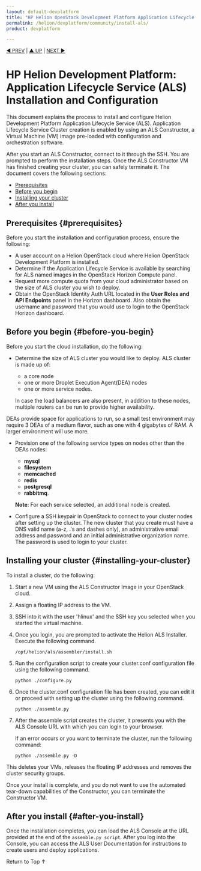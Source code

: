 ```yaml
---
layout: default-devplatform
title: "HP Helion OpenStack Development Platform Application Lifecycle Service Installation"
permalink: /helion/devplatform/community/install-als/
product: devplatform

---
```

<!--PUBLISHED-->

<p style="font-size: small;"> <a href="/helion/als/install/">&#9664; PREV</a> | <a href="/helion/als/install/">&#9650; UP</a> | <a href="/helion/als/install/">NEXT &#9654;</a> </p>

# HP Helion Development Platform: Application Lifecycle Service (ALS) Installation and Configuration
This document explains the process to install and configure Helion Development Platform Application Lifecycle Service (ALS). Application Lifecycle Service Cluster creation is enabled by using an ALS Constructor, a Virtual Machine (VM) image pre-loaded with configuration and orchestration software.

After you start an ALS Constructor, connect to it through the SSH. You are prompted to perform the installation steps.  Once the ALS Constructor VM has finished creating your cluster, you can safely terminate it. The document covers the following sections:

* [Prerequisites](#prerequisites)
* [Before you begin](#before-you-begin)
* [Installing your cluster](#installing-your-cluster)
* [After you install](#after-you-install)

## Prerequisites {#prerequisites}

Before you start the installation and configuration process, ensure the following:

* A user account on a Helion OpenStack cloud where Helion OpenStack Development Platform is installed.  
* Determine if the Application Lifecycle Service is available by searching for ALS named images in the OpenStack Horizon Compute panel.
* Request more compute quota from your cloud administrator based on the size of ALS cluster you wish to deploy.
* Obtain the OpenStack Identity Auth URL located in the **User Roles and API Endpoints** panel in the Horizon dashboard. Also obtain the username and password that you would use to login to the OpenStack Horizon dashboard.


## Before you begin {#before-you-begin}

Before you start the cloud installation, do the following:

* Determine the size of ALS cluster you would like to deploy. ALS cluster is made up of:

	*  a core node
	*  one or more Droplet Execution Agent(DEA) nodes
	*  one or more service nodes.  
   
    In case the load balancers are also present, in addition to these nodes, multiple routers can be run to provide higher availability.

DEAs provide space for applications to run, so a small test environment may require 3 DEAs of a medium flavor, such as one with 4 gigabytes of RAM.  A larger environment will use more.  

* Provision one of the following service types on nodes other than the DEAs nodes: 

	* **mysql**
	* **filesystem**
	* **memcached**
	* **redis**
	* **postgresql** 
	* **rabbitmq**.  

    **Note**: For each service selected, an additional node is created.

* Configure a SSH keypair in OpenStack to connect to your cluster nodes after setting up the cluster. The new cluster that you create must have a DNS valid name (a-z, .'s and dashes only), an administrative email address and password and an initial administrative organization name. The password is used to login to your cluster.


## Installing your cluster {#installing-your-cluster}

To install a cluster, do the following:

1. Start a new VM using the ALS Constructor Image in your OpenStack cloud.  

2. Assign a floating IP address to the VM.

3. SSH into it with the user 'hlinux' and the SSH key you selected when you started the virtual machine.

4. Once you login, you are prompted to activate the Helion ALS Installer. Execute the following command.

    `/opt/helion/als/assembler/install.sh`

5. Run the configuration script to create your cluster.conf configuration file using the following command.

    `python ./configure.py`
    
6. Once the cluster.conf configuration file has been created, you can edit it or proceed with setting up the cluster using the following command.

    `python ./assemble.py`

7. After the assemble script creates the cluster, it presents you with the ALS Console URL with which you can login to your browser.

    If an error occurs or you want to terminate the cluster, run the following command:

    `python ./assemble.py -D`

This deletes your VMs, releases the floating IP addresses and removes the cluster security groups.

Once your install is complete, and you do not want to use the automated tear-down capabilities of the Constructor, you can terminate the Constructor VM.

## After you install {#after-you-install}

Once the installation completes, you can load the ALS Console at the URL provided at the end of the `assemble.py script`. After you log into the Console, you can access the ALS User Documentation for instructions to create users and deploy applications.

<a href="#top" style="padding:14px 0px 14px 0px; text-decoration: none;"> Return to Top &#8593; </a>
